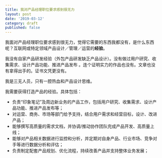 ```yaml
---
title: 我对产品经理职位要求感到很无力
layout: post
date: '2019-03-12'
category: draft
published: false
---
```


我面对产品经理职位要求感到很无力，觉得它需要的东西我都没有，是什么东西呢？互联网或特定领域产品设计／管理／运营的**经验**。

我没有自家产品研发经验（外包产品研发缺乏产品设计）。没有做过用户研究、收集需求、设计产品功能、推进产品发布
。连个证明实力的作品也没有。文章也没有拿得出手的。证书文凭更没有。

我是三无人员，只有一腔热血和产品设计思维。

我需要获得打造产品的经验。具体包括：

* 负责“印象笔记”及周边新业务的产品工作，包括用户研究、收集需求、设计产品功能、推进产品发布等；
* 对运营、商务、市场等部门给予支持，结合用户需求和经营目标，设计、改进产品；
* 能够撰写高质量的需求文档，并协调/推动协作团队完成产品开发、高质量上线；
* 能够对产品相关数据进行监控和分析，并定期对自身产品、行业市场、竞争对手等进行数据分析和评估；
* 负责制定配套产品规划、优化流程，持续改善产品并支持整体业务发展；

